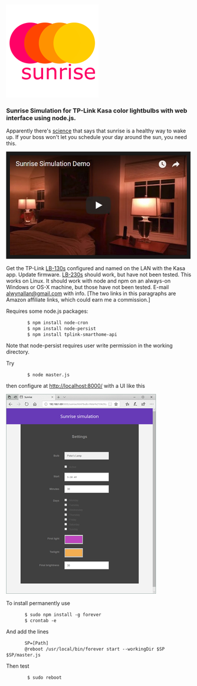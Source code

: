 <img src="/logo.png" width="250" height="250" alt="sunrise"/>

### Sunrise Simulation for TP-Link Kasa color lightbulbs with web interface using node.js.

Apparently there's [science](https://en.wikipedia.org/wiki/Dawn_simulation) that says that
sunrise is a healthy way to wake up. If your boss won't let you schedule your day around the
sun, you need this.
 
<a href="https://youtu.be/u5jpNrPbcPU" target="_blank">
<img src="youtube.jpg" alt="Sunrise Simulation Demo" width="480" height="270" border="10" /></a>

Get the TP-Link [LB-130s](https://www.amazon.com/gp/product/B01HXM8X88/ref=as_li_tl?ie=UTF8&camp=1789&creative=9325&creativeASIN=B01HXM8X88&linkCode=as2&tag=alwynallan-20&linkId=0825859a7e932fd942ae1dfbac590114)
configured and named on the LAN with the Kasa app. Update firmware.
[LB-230s](https://www.amazon.com/gp/product/B072N7GG9K/ref=as_li_tl?ie=UTF8&camp=1789&creative=9325&creativeASIN=B072N7GG9K&linkCode=as2&tag=alwynallan-20&linkId=f74cb1f11989a4c79f8cf2e0e1e1a155)
should work, but have not been tested. This works on Linux. It should work with node and npm on an
always-on Windows or OS-X machine, but those have not been tested. E-mail alwynallan@gmail.com with info.
[The two links in this paragraphs are Amazon affiliate links, which could earn me a commission.]

Requires some node.js packages:
```
        $ npm install node-cron
        $ npm install node-persist
        $ npm install tplink-smarthome-api
```
Note that node-persist requires user write permission in the working directory.

Try
```
        $ node master.js
```
then configure at [http://localhost:8000/](http://localhost:8000/) with a UI like this

![User Interface](/Settings.5.png)

To install permanently use
```
       $ sudo npm install -g forever
       $ crontab -e
```
And add the lines
```
       SP=[Path]
       @reboot /usr/local/bin/forever start --workingDir $SP $SP/master.js
```
Then test
```
        $ sudo reboot
```